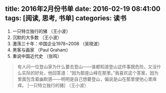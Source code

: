 title: 2016年2月份书单
date: 2016-02-19 08:41:00
tags: [阅读, 思考, 书单]
categories: 读书
---

1. 一只特立独行的猪 （王小波）
2. 沉默的大多数 （王小波）
3. 激荡三十年：中国企业1978~2008 （吴晓波）
4. 黑客与画家 （Paul Graham）
5. 重说中国近代史 （张鸣）

> 有人问一位登山家为什么要去登山——谁都知道登山这件事既危险，又没什么实际的好处，他回答道：“因为那座山峰在那里。”我喜欢这个答案，因为里面包含着幽默感——明明是自己想要登山，偏说是山在那里使他心里痒痒。  [一只特立独行的猪] （王小波）